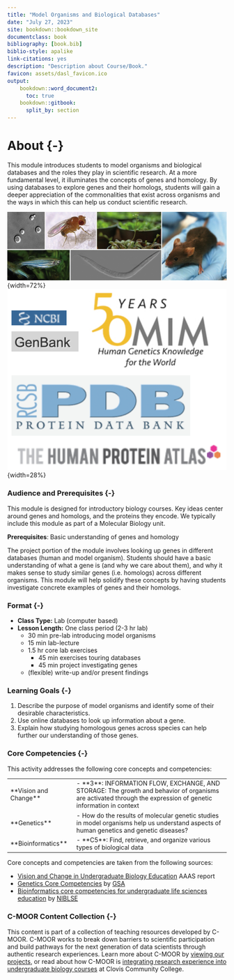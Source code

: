 ```yaml
---
title: "Model Organisms and Biological Databases"
date: "July 27, 2023"
site: bookdown::bookdown_site
documentclass: book
bibliography: [book.bib]
biblio-style: apalike
link-citations: yes
description: "Description about Course/Book."
favicon: assets/dasl_favicon.ico
output:
    bookdown::word_document2:
      toc: true
    bookdown::gitbook:
      split_by: section
---
```


# About {-}

This module introduces students to model organisms and biological databases and the roles they play in scientific research.  At a more fundamental level, it illuminates the concepts of genes and homology.  By using databases to explore genes and their homologs, students will gain a deeper appreciation of the commonalities that exist across organisms and the ways in which this can help us conduct scientific research.

![(\#fig:unnamed-chunk-1)Left: Max Westby. Some of the most important genetic model organisms in use today. Clockwise from top left: yeast, fruit fly, arabidopsis, mouse, roundworm, zebrafish. http://cubocube.com/dashboard.php?a=1179&b=1228&c=103 License: [CC ANS 2.5](https://creativecommons.org/licenses/by-nc-sa/2.5/). Right: Logos from several biological databases](assets/model_org_intro/model_organism_collage.jpeg){width=72%}![(\#fig:unnamed-chunk-1)Left: Max Westby. Some of the most important genetic model organisms in use today. Clockwise from top left: yeast, fruit fly, arabidopsis, mouse, roundworm, zebrafish. http://cubocube.com/dashboard.php?a=1179&b=1228&c=103 License: [CC ANS 2.5](https://creativecommons.org/licenses/by-nc-sa/2.5/). Right: Logos from several biological databases](assets/database_intro/database_logos.png){width=28%}

### Audience and Prerequisites {-}

This module is designed for introductory biology courses.  Key ideas center around genes and homologs, and the proteins they encode.  We typically include this module as part of a Molecular Biology unit.

**Prerequisites**: Basic understanding of genes and homology

The project portion of the module involves looking up genes in different databases (human and model organism). Students should have a basic understanding of what a gene is (and why we care about them), and why it makes sense to study similar genes (i.e. homologs) across different organisms.  This module will help solidify these concepts by having students investigate concrete examples of genes and their homologs.

<!--
**Prerequisites**: None

A minimal but sufficient explanation of genes and homology is included as part of the module, so students should be able to complete it at any point.
-->


### Format {-}

<!--
Class Type should be one of the following (from CourseSource):
- Lecture
- Lab
- Seminar
- Discussion Section
- On-line
- Other
-->

<!--
Lesson Length should be one of the following (from CourseSource):
- Portion of one class period
- One class period
- Multiple class periods
- One term (semester or quarter)
- One year
- Other

You can then provide additional details; e.g.

- **Lesson Length:** One class period (2-3 hr lab)
    - 40 min setup and introduction (for shorter lab periods, these can be done ahead of time)
    - 2 hr core lab exercises
    - Optional 20 min "challenge" exercise

-->

- **Class Type:** Lab (computer based)
- **Lesson Length:** One class period (2-3 hr lab)
    - 30 min pre-lab introducing model organisms
    - 15 min lab-lecture
    - 1.5 hr core lab exercises
      - 45 min exercises touring databases
      - 45 min project investigating genes
    - (flexible) write-up and/or present findings

### Learning Goals {-}

1. Describe the purpose of model organisms and identify some of their desirable characteristics. 
1. Use online databases to look up information about a gene.
1. Explain how studying homologous genes across species can help further our understanding of those genes.

### Core Competencies {-}

This activity addresses the following core concepts and competencies:

<table>
<tbody>
  <tr>
   <td style="text-align:left;"> **Vision and Change** </td>
   <td style="text-align:left;"> - **3**: INFORMATION FLOW, EXCHANGE, AND STORAGE: The growth and behavior of organisms are activated through the expression of genetic information in context </td>
  </tr>
  <tr>
   <td style="text-align:left;"> **Genetics** </td>
   <td style="text-align:left;"> - How do the results of molecular genetic studies in model organisms help us understand aspects of human genetics and genetic diseases? </td>
  </tr>
  <tr>
   <td style="text-align:left;"> **Bioinformatics** </td>
   <td style="text-align:left;"> - **C5**: Find, retrieve, and organize various types of biological data </td>
  </tr>
</tbody>
</table>

Core concepts and competencies are taken from the following sources:

  - [Vision and Change in Undergraduate Biology Education](https://visionandchange.org/) AAAS report
  - [Genetics Core Competencies](https://genetics-gsa.org/education/genetics-learning-framework/) by [GSA](https://genetics-gsa.org/)
  - [Bioinformatics core competencies for undergraduate life sciences education](https://doi.org/10.1371/journal.pone.0196878) by [NIBLSE](https://qubeshub.org/community/groups/niblse)

### C-MOOR Content Collection {-}


This content is part of a collection of teaching resources developed by C-MOOR.  C-MOOR works to break down barriers to scientific participation and build pathways for the next generation of data scientists through authentic research experiences.  Learn more about C-MOOR by [viewing our projects](https://github.com/c-moor), or read about how C-MOOR is [integrating research experience into undergraduate biology courses](https://www.cloviscollege.edu/alumni-and-community/c-moor/c-moor.html) at Clovis Community College.

<!-- ## Available course formats
This course is available in multiple formats which allows you to take it in the way that best suites your needs. You can take it for certificate which can be for free or fee.

- The material for this course can be viewed without login requirement on this [Bookdown website](LINK HERE). This format might be most appropriate for you if you rely on screen-reader technology.
- This course can be taken for [free certification through Leanpub](LINK HERE).
- This course can be taken on [Coursera for certification here](LINK HERE) (but it is not available for free on Coursera).
- Our courses are open source, you can find the [source material for this course on GitHub](LINK HERE). 
-->
